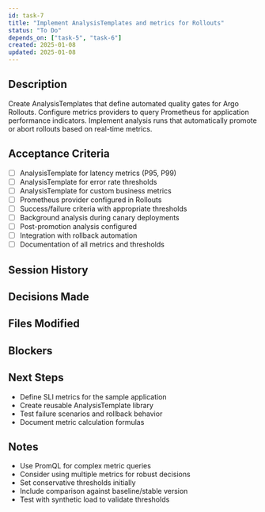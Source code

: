 ```yaml
---
id: task-7
title: "Implement AnalysisTemplates and metrics for Rollouts"
status: "To Do"
depends_on: ["task-5", "task-6"]
created: 2025-01-08
updated: 2025-01-08
---
```


## Description

Create AnalysisTemplates that define automated quality gates for Argo Rollouts. Configure metrics providers to query Prometheus for application performance indicators. Implement analysis runs that automatically promote or abort rollouts based on real-time metrics.

## Acceptance Criteria

- [ ] AnalysisTemplate for latency metrics (P95, P99)
- [ ] AnalysisTemplate for error rate thresholds
- [ ] AnalysisTemplate for custom business metrics
- [ ] Prometheus provider configured in Rollouts
- [ ] Success/failure criteria with appropriate thresholds
- [ ] Background analysis during canary deployments
- [ ] Post-promotion analysis configured
- [ ] Integration with rollback automation
- [ ] Documentation of all metrics and thresholds

## Session History

<!-- Update as work progresses -->

## Decisions Made

<!-- Document key implementation decisions -->

## Files Modified

<!-- Track all file changes -->

## Blockers

<!-- Document any blockers encountered -->

## Next Steps

- Define SLI metrics for the sample application
- Create reusable AnalysisTemplate library
- Test failure scenarios and rollback behavior
- Document metric calculation formulas

## Notes

- Use PromQL for complex metric queries
- Consider using multiple metrics for robust decisions
- Set conservative thresholds initially
- Include comparison against baseline/stable version
- Test with synthetic load to validate thresholds
